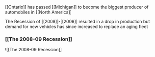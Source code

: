 [[Ontario]] has passed [[Michigan]] to become the biggest producer of automobiles in [[North America]]

The Recession of [[2008]]-[[2009]] resulted in a drop in production but demand for new vehicles has since increased to replace an aging fleet

### [[The 2008-09 Recession]]
![[The 2008-09 Recession]]
